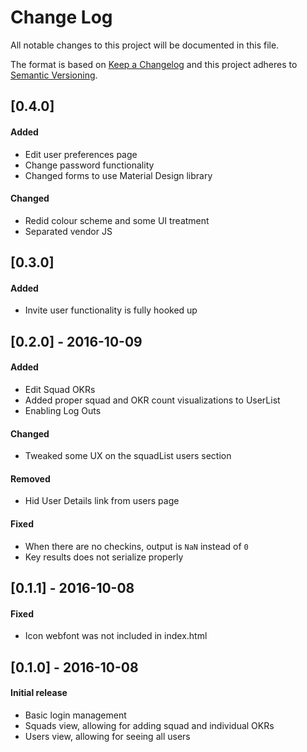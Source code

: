 # Change Log
All notable changes to this project will be documented in this file.

The format is based on [Keep a Changelog](http://keepachangelog.com/) 
and this project adheres to [Semantic Versioning](http://semver.org/).

## [0.4.0]
#### Added
- Edit user preferences page
- Change password functionality
- Changed forms to use Material Design library

#### Changed
- Redid colour scheme and some UI treatment
- Separated vendor JS

## [0.3.0]
#### Added
- Invite user functionality is fully hooked up

## [0.2.0] - 2016-10-09
#### Added 
- Edit Squad OKRs
- Added proper squad and OKR count visualizations to UserList
- Enabling Log Outs

#### Changed
- Tweaked some UX on the squadList users section

#### Removed
- Hid User Details link from users page

#### Fixed
- When there are no checkins, output is `NaN` instead of `0`
- Key results does not serialize properly

## [0.1.1] - 2016-10-08
#### Fixed
- Icon webfont was not included in index.html

## [0.1.0] - 2016-10-08
#### Initial release
- Basic login management
- Squads view, allowing for adding squad and individual OKRs
- Users view, allowing for seeing all users
